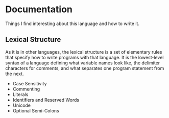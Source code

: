 Documentation
=============

Things I find interesting about this language and how to write it.


Lexical Structure
-----------------

As it is in other languages, the lexical structure is a set of elementary rules that
specify how to write programs with that language. It is the lowest-level syntax of
a language defining what variable names look like, the delimiter characters for
comments, and what separates one program statement from the next.
* Case Sensitivity
* Commenting
* Literals
* Identifiers and Reserved Words
* Unicode
* Optional Semi-Colons